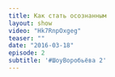 ```yaml
---
title: Как стать осознанным
layout: show
video: "Hk7RnpOxgeg"
teaser: ""
date: "2016-03-18"
episode: 2
subtitle: '#ШоуВоробьёва 2'
---
```

